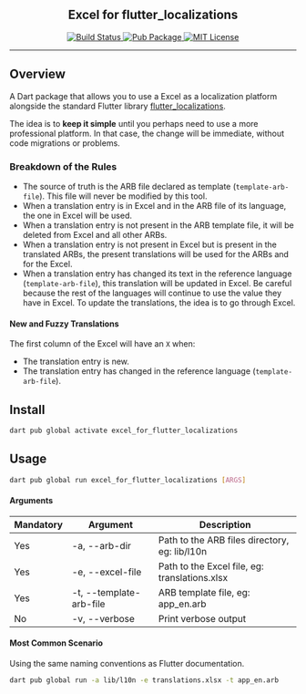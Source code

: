 <h2 align="center">
  Excel for flutter_localizations
</h2>

<p align="center">
  <a href="https://github.com/nfdz/excel_for_flutter_localizations/actions">
    <img alt="Build Status" src="https://github.com/nfdz/excel_for_flutter_localizations/workflows/build/badge.svg">
  </a>
  <a href="https://pub.dartlang.org/packages/excel_for_flutter_localizations">
    <img alt="Pub Package" src="https://img.shields.io/pub/v/excel_for_flutter_localizations.svg">
  </a>
  <a href="https://opensource.org/licenses/MIT">
    <img alt="MIT License" src="https://img.shields.io/badge/License-MIT-blue.svg">
  </a>
</p>

---

## Overview

A Dart package that allows you to use a Excel as a localization platform alongside the standard Flutter library [flutter_localizations](https://docs.flutter.dev/ui/accessibility-and-internationalization/internationalization).

The idea is to **keep it simple** until you perhaps need to use a more professional platform. In that case, the change will be immediate, without code migrations or problems.

### Breakdown of the Rules

- The source of truth is the ARB file declared as template (`template-arb-file`). This file will never be modified by this tool.
- When a translation entry is in Excel and in the ARB file of its language, the one in Excel will be used.
- When a translation entry is not present in the ARB template file, it will be deleted from Excel and all other ARBs.
- When a translation entry is not present in Excel but is present in the translated ARBs, the present translations will be used for the ARBs and for the Excel.
- When a translation entry has changed its text in the reference language (`template-arb-file`), this translation will be updated in Excel. Be careful because the rest of the languages ​​will continue to use the value they have in Excel. To update the translations, the idea is to go through Excel.

#### New and Fuzzy Translations

The first column of the Excel will have an `X` when:
- The translation entry is new.
- The translation entry has changed in the reference language (`template-arb-file`).

## Install

```bash
dart pub global activate excel_for_flutter_localizations
```

## Usage

```bash
dart pub global run excel_for_flutter_localizations [ARGS]
```

#### Arguments

| Mandatory | Argument                     |  Description                                                                           |
|-----------|------------------------------|----------------------------------------------------------------------------------------|
| Yes       | -a, --arb-dir                | Path to the ARB files directory, eg: lib/l10n         |
| Yes       | -e, --excel-file             | Path to the Excel file, eg: translations.xlsx                |
| Yes       | -t, --template-arb-file      | ARB template file, eg: app_en.arb            |
| No        | -v, --verbose                | Print verbose output            |

#### Most Common Scenario

Using the same naming conventions as Flutter documentation.

```bash
dart pub global run -a lib/l10n -e translations.xlsx -t app_en.arb
```
